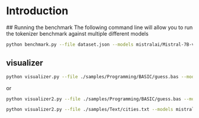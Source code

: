 # Introduction


## Running the benchmark
The following command line will allow you to run the tokenizer benchmark against multiple different models

```bash
python benchmark.py --file dataset.json --models mistralai/Mistral-7B-v0.1 gpt-4 google/gemma-7b
```

## visualizer

```bash
python visualizer.py --file ./samples/Programming/BASIC/guess.bas --model google/gemma-7b
```

or

```bash
python visualizer2.py --file ./samples/Programming/BASIC/guess.bas --models mistralai/Mistral-7B-v0.1 gpt-4 google/gemma-7b
```

```bash
python visualizer2.py --file ./samples/Text/cities.txt --models mistralai/Mistral-7B-v0.1 gpt-4 google/gemma-7b --ignore-numbers
```